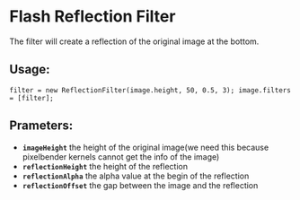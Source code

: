 Flash Reflection Filter
=======================
The filter will create a reflection of the original image at the bottom.

## Usage: ##

`filter = new ReflectionFilter(image.height, 50, 0.5, 3);
image.filters = [filter];`

## Prameters: ##
- **`imageHeight`**  the height of the original image(we need this because pixelbender kernels cannot get the info of the image)
- **`reflectionHeight`**  the height of the reflection
- **`reflectionAlpha`**  the alpha value at the begin of the reflection
- **`reflectionOffset`**  the gap between the image and the reflection








